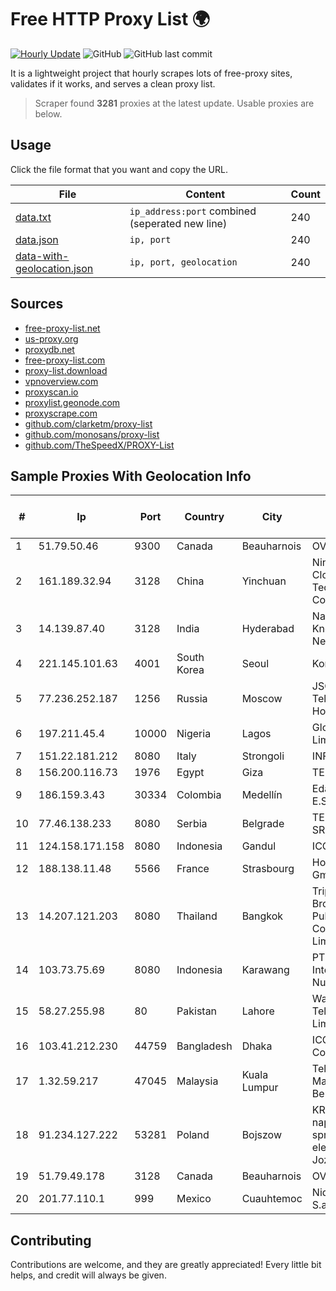 
# Free HTTP Proxy List 🌍

[![Hourly Update](https://github.com/mertguvencli/http-proxy-list/actions/workflows/main.yml/badge.svg?branch=main)](https://github.com/mertguvencli/http-proxy-list/actions/workflows/main.yml)
![GitHub](https://img.shields.io/github/license/mertguvencli/http-proxy-list)
![GitHub last commit](https://img.shields.io/github/last-commit/mertguvencli/http-proxy-list)

It is a lightweight project that hourly scrapes lots of free-proxy sites, validates if it works, and serves a clean proxy list.


> Scraper found **3281** proxies at the latest update. Usable proxies are below.

## Usage

Click the file format that you want and copy the URL.


|File|Content|Count|
|----|-------|-----|
|[data.txt](https://raw.githubusercontent.com/mertguvencli/http-proxy-list/main/proxy-list/data.txt)|`ip_address:port` combined (seperated new line)|240|
|[data.json](https://raw.githubusercontent.com/mertguvencli/http-proxy-list/main/proxy-list/data.json)|`ip, port`|240|
|[data-with-geolocation.json](https://raw.githubusercontent.com/mertguvencli/http-proxy-list/main/proxy-list/data-with-geolocation.json)|`ip, port, geolocation`|240|

## Sources

* [free-proxy-list.net](https://free-proxy-list.net)
* [us-proxy.org](https://www.us-proxy.org)
* [proxydb.net](http://proxydb.net)
* [free-proxy-list.com](https://free-proxy-list.com/?page=&port=&type%5B%5D=http&type%5B%5D=https&up_time=0&search=Search)
* [proxy-list.download](https://www.proxy-list.download/HTTP)
* [vpnoverview.com](https://vpnoverview.com/privacy/anonymous-browsing/free-proxy-servers)
* [proxyscan.io](https://www.proxyscan.io)
* [proxylist.geonode.com](https://proxylist.geonode.com/api/proxy-list?limit=300&page=1&sort_by=lastChecked&sort_type=desc&protocols=http,https)
* [proxyscrape.com](https://api.proxyscrape.com/v2/?request=displayproxies&protocol=http&timeout=10000&country=all&ssl=all&anonymity=all)
* [github.com/clarketm/proxy-list](https://raw.githubusercontent.com/clarketm/proxy-list/master/proxy-list-raw.txt)
* [github.com/monosans/proxy-list](https://raw.githubusercontent.com/monosans/proxy-list/main/proxies/http.txt)
* [github.com/TheSpeedX/PROXY-List](https://raw.githubusercontent.com/TheSpeedX/PROXY-List/master/http.txt)


## Sample Proxies With Geolocation Info

|#|Ip|Port|Country|City|Internet Service Provider|
|-|--|----|-------|----|-------------------------|
|1|51.79.50.46|9300|Canada|Beauharnois|OVH SAS|
|2|161.189.32.94|3128|China|Yinchuan|Ningxia West Cloud Data Technology Co.Ltd.|
|3|14.139.87.40|3128|India|Hyderabad|National Knowledge Network|
|4|221.145.101.63|4001|South Korea|Seoul|Korea Telecom|
|5|77.236.252.187|1256|Russia|Moscow|JSC "ER-Telecom Holding"|
|6|197.211.45.4|10000|Nigeria|Lagos|Globacom Limited|
|7|151.22.181.212|8080|Italy|Strongoli|INFOSTRADA|
|8|156.200.116.73|1976|Egypt|Giza|TE Data|
|9|186.159.3.43|30334|Colombia|Medellín|Edatel S.a. E.S.P|
|10|77.46.138.233|8080|Serbia|Belgrade|TELEKOM-SRBIJA|
|11|124.158.171.158|8080|Indonesia|Gandul|ICON+|
|12|188.138.11.48|5566|France|Strasbourg|Host Europe GmbH|
|13|14.207.121.203|8080|Thailand|Bangkok|Triple T Broadband Public Company Limited|
|14|103.73.75.69|8080|Indonesia|Karawang|PT. Wahana Internet Nusantara|
|15|58.27.255.98|80|Pakistan|Lahore|Wateen Telecom Limited|
|16|103.41.212.230|44759|Bangladesh|Dhaka|ICC Communication|
|17|1.32.59.217|47045|Malaysia|Kuala Lumpur|Telekom Malaysia Berhad|
|18|91.234.127.222|53281|Poland|Bojszow|KRUCZNET - naprawa sprzetu RTV i elektronicznego Jozef Kruczek|
|19|51.79.49.178|3128|Canada|Beauharnois|OVH SAS|
|20|201.77.110.1|999|Mexico|Cuauhtemoc|Nidix Networks S.a. De C.V.|



## Contributing

Contributions are welcome, and they are greatly appreciated! Every
little bit helps, and credit will always be given.

